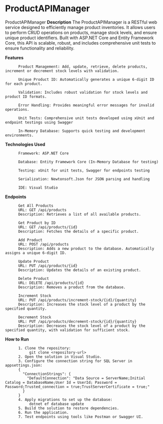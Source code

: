 # ProductAPIManager
ProductAPIManager
**Description**
The ProductAPIManager is a RESTful web service designed to efficiently manage product inventories. It allows users to perform CRUD operations on products, manage stock levels, and ensure unique product identifiers. Built with ASP.NET Core and Entity Framework Core, this API is scalable, robust, and includes comprehensive unit tests to ensure functionality and reliability.

**Features**

          Product Management: Add, update, retrieve, delete products, increment or decrement stock levels with validation.
          
          Unique Product ID: Automatically generates a unique 6-digit ID for each product.
          
          Validation: Includes robust validation for stock levels and product ID formats.
          
          Error Handling: Provides meaningful error messages for invalid operations.
          
          Unit Tests: Comprehensive unit tests developed using xUnit and endpoint testings using Swagger
          
          In-Memory Database: Supports quick testing and development environments.
          
**Technologies Used**

          Framework: ASP.NET Core
          
          Database: Entity Framework Core (In-Memory Database for testing)
          
          Testing: xUnit for unit tests, Swagger for endpoints testing
          
          Serialization: Newtonsoft.Json for JSON parsing and handling
          
          IDE: Visual Studio
          
**Endpoints**

          Get All Products
          URL: GET /api/products
          Description: Retrieves a list of all available products.
          
          Get Product by ID
          URL: GET /api/products/{id}
          Description: Fetches the details of a specific product.
          
          Add Product
          URL: POST /api/products
          Description: Adds a new product to the database. Automatically assigns a unique 6-digit ID.
        
          Update Product
          URL: PUT /api/products/{id}
          Description: Updates the details of an existing product.
          
          Delete Product
          URL: DELETE /api/products/{id}
          Description: Removes a product from the database.
          
          Increment Stock
          URL: PUT /api/products/increment-stock/{id}/{quantity} 
          Description: Increases the stock level of a product by the specified quantity.
          
          Decrement Stock
          URL: PUT /api/products/decrement-stock/{id}/{quantity} 
          Description: Decreases the stock level of a product by the specified quantity, with validation for sufficient stock.

**How to Run**

          1. Clone the repository:
               git clone <repository-url>
          2. Open the solution in Visual Studio.
          3. Configure the connection string for SQL Server in appsettings.json:
          {
            "ConnectionStrings": {
              "DefaultConnection": "Data Source = ServerName;Initial Catalog = DatabaseName;User Id = UserId; Password = Password;Trusted_connection = true;TrustServerCertificate = true;"
            }
          }
          4. Apply migrations to set up the database:
               dotnet ef database update
          5. Build the solution to restore dependencies.
          6. Run the application.
          7. Test endpoints using tools like Postman or Swagger UI.
          


